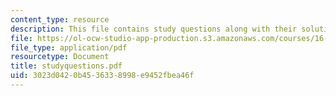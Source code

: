 ```yaml
---
content_type: resource
description: This file contains study questions along with their solutions.
file: https://ol-ocw-studio-app-production.s3.amazonaws.com/courses/16-100-aerodynamics-fall-2005/3023d0420b4536338998e9452fbea46f_studyquestions.pdf
file_type: application/pdf
resourcetype: Document
title: studyquestions.pdf
uid: 3023d042-0b45-3633-8998-e9452fbea46f
---
```

